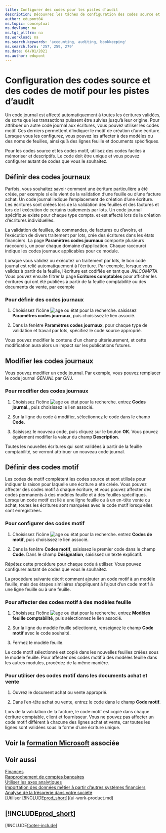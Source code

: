 ```yaml
---
title: Configurer des codes pour les pistes d’audit
description: Découvrez les tâches de configuration des codes source et des codes motif que vous pouvez utiliser pour suivre les pistes d’audit.
author: edupont04
ms.topic: conceptual
ms.devlang: na
ms.tgt_pltfrm: na
ms.workload: na
ms.search.keywords: 'accounting, auditing, bookkeeping'
ms.search.form: '257, 259, 279'
ms.date: 04/01/2021
ms.author: edupont
---
```

# <a name="setting-up-source-codes-and-reason-codes-for-audit-trails" />Configuration des codes source et des codes de motif pour les pistes d’audit

Un code journal est affecté automatiquement à toutes les écritures validées, de sorte que les transactions puissent être suivies jusqu’à leur origine. Pour attribuer un autre code journal aux écritures, vous pouvez utiliser les codes motif. Ces derniers permettent d’indiquer le motif de création d’une écriture. Lorsque vous les configurez, vous pouvez les affecter à des modèles ou des noms de feuilles, ainsi qu’à des lignes feuille et documents spécifiques.  

Pour les codes source et les codes motif, utilisez des codes faciles à mémoriser et descriptifs. Le code doit être unique et vous pouvez configurer autant de codes que vous le souhaitez.

## <a name="define-source-codes" />Définir des codes journaux

Parfois, vous souhaitez savoir comment une écriture particulière a été créée, par exemple si elle vient de la validation d’une feuille ou d’une facture achat. Un code journal indique l’emplacement de création d’une écriture. Les écritures sont créées lors de la validation des feuilles et des factures et lors de l’exécution de certains traitements par lots. Un code journal spécifique existe pour chaque type compta. et est affecté lors de la création d’écritures individuelles.  

La validation de feuilles, de commandes, de factures ou d’avoirs, et l’exécution de divers traitement par lots, crée des écritures dans les états financiers. La page **Paramètres codes journaux** comporte plusieurs raccourcis, un pour chaque domaine d’application. Chaque raccourci indique les codes journaux applicables pour ce module.

Lorsque vous validez ou exécutez un traitement par lots, le bon code journal est relié automatiquement à l’écriture. Par exemple, lorsque vous validez à partir de la feuille, l’écriture est codifiée en tant que *JNLCOMPTA*. Vous pouvez ensuite filtrer la page **Écritures comptables** pour afficher les écritures qui ont été publiées à partir de la feuille comptabilité ou des documents de vente, par exemple

### <a name="to-define-source-codes" />Pour définir des codes journaux

1. Choisissez l’icône ![age ou état pour la recherche.](media/ui-search/search_small.png "Icône Page ou état pour la recherche") saisissez **Paramètres codes journaux**, puis choisissez le lien associé.  

2. Dans la fenêtre **Paramètres codes journaux**, pour chaque type de validation et travail par lots, spécifiez le code source approprié.  

Vous pouvez modifier le contenu d’un champ ultérieurement, et cette modification aura alors un impact sur les publications futures.

## <a name="change-source-codes" />Modifier les codes journaux

Vous pouvez modifier un code journal. Par exemple, vous pouvez remplacer le code journal *GENJNL* par *GNJ*.

### <a name="to-change-source-codes" />Pour modifier des codes journaux

1. Choisissez l’icône ![age ou état pour la recherche.](media/ui-search/search_small.png "Icône Page ou état pour la recherche") entrez **Codes journal.**, puis choisissez le lien associé.

2. Sur la ligne du code à modifier, sélectionnez le code dans le champ **Code**.

3. Saisissez le nouveau code, puis cliquez sur le bouton **OK**. Vous pouvez également modifier la valeur du champ **Description**.

Toutes les nouvelles écritures qui sont validées à partir de la feuille comptabilité, se verront attribuer un nouveau code journal.

## <a name="define-reason-codes" />Définir des codes motif

Les codes de motif complètent les codes source et sont utilisés pour indiquer la raison pour laquelle une écriture a été créée. Vous pouvez affecter des codes motif à chaque écriture, et vous pouvez affecter des codes permanents à des modèles feuille et à des feuilles spécifiques. Lorsqu’un code motif est lié à une ligne feuille ou à un en-tête vente ou achat, toutes les écritures sont marquées avec le code motif lorsqu’elles sont enregistrées.  

### <a name="to-set-up-reason-codes" />Pour configurer des codes motif

1. Choisissez l’icône ![age ou état pour la recherche.](media/ui-search/search_small.png "Icône Page ou état pour la recherche")  entrez **Codes de motif**, puis choisissez le lien associé.

2. Dans la fenêtre **Codes motif**, saisissez le premier code dans le champ **Code**. Dans le champ **Désignation**, saisissez un texte explicatif.

Répétez cette procédure pour chaque code à utiliser. Vous pouvez configurer autant de codes que vous le souhaitez.

La procédure suivante décrit comment ajouter un code motif à un modèle feuille, mais des étapes similaires s’appliquent à l’ajout d’un code motif à une ligne feuille ou à une feuille.  

### <a name="to-assign-reason-codes-to-journal-templates" />Pour affecter des codes motif à des modèles feuille

1. Choisissez l’icône ![age ou état pour la recherche.](media/ui-search/search_small.png "Icône Page ou état pour la recherche")  entrez **Modèles feuille comptabilité**, puis sélectionnez le lien associé.

2. Sur la ligne du modèle feuille sélectionné, renseignez le champ **Code motif** avec le code souhaité.

3. Fermez le modèle feuille.

Le code motif sélectionné est copié dans les nouvelles feuilles créées sous le modèle feuille. Pour affecter des codes motif à des modèles feuille dans les autres modules, procédez de la même manière.

### <a name="to-use-reason-codes-on-sales-and-purchase-documents" />Pour utiliser des codes motif dans les documents achat et vente

1. Ouvrez le document achat ou vente approprié.

2. Dans l’en-tête achat ou vente, entrez le code dans le champ **Code motif**.

Lors de la validation de la facture, le code motif est copié dans chaque écriture comptable, client et fournisseur. Vous ne pouvez pas affecter un code motif différent à chacune des lignes achat et vente, car toutes les lignes sont validées sous la forme d’une écriture unique.

## <a name="see-related-microsoft-trainingtrainingpathsset-up-financial-management-dynamics-365-business-central" />Voir la [formation Microsoft](/training/paths/set-up-financial-management-dynamics-365-business-central/) associée

## <a name="see-also" />Voir aussi

[Finances](finance.md)  
[Rapprochement de comptes bancaires](bank-manage-bank-accounts.md)  
[Utiliser les axes analytiques](finance-dimensions.md)  
[Importation des données métier à partir d’autres systèmes financiers](across-import-data-configuration-packages.md)  
[Analyse de la trésorerie dans votre société](finance-analyze-cash-flow.md)  
[Utiliser [!INCLUDE[prod_short](includes/prod_short.md)]](ui-work-product.md)  

## <a name="includeprodshortincludesfreetrialmdmd" />[!INCLUDE[prod_short](includes/free_trial_md.md)]


[!INCLUDE[footer-include](includes/footer-banner.md)]
